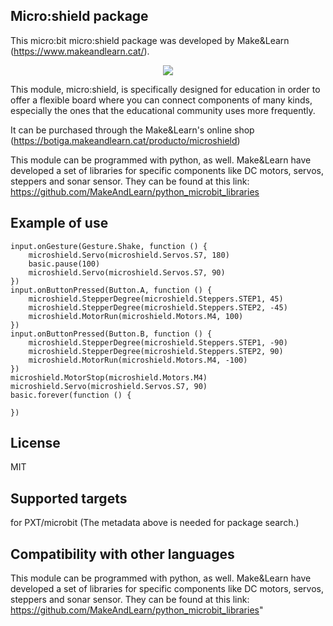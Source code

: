 ## Micro:shield package
This micro:bit micro:shield package was developed by Make&Learn (https://www.makeandlearn.cat/).

<p align="center">
  <img src="https://github.com/MakeAndLearn/pxt-microshield/blob/master/microshield.png">
</p>

This module, micro:shield, is specifically designed for education in order to offer a flexible board where you can connect components of many kinds, especially the ones that the educational community uses more frequently.

It can be purchased through the Make&Learn's online shop (https://botiga.makeandlearn.cat/producto/microshield)

This module can be programmed with python, as well. Make&Learn have developed a set of libraries for specific components like  DC motors, servos, steppers and sonar sensor. They can be found at this link: https://github.com/MakeAndLearn/python_microbit_libraries

## Example of use

```blocks
input.onGesture(Gesture.Shake, function () {
    microshield.Servo(microshield.Servos.S7, 180)
    basic.pause(100)
    microshield.Servo(microshield.Servos.S7, 90)
})
input.onButtonPressed(Button.A, function () {
    microshield.StepperDegree(microshield.Steppers.STEP1, 45)
    microshield.StepperDegree(microshield.Steppers.STEP2, -45)
    microshield.MotorRun(microshield.Motors.M4, 100)
})
input.onButtonPressed(Button.B, function () {
    microshield.StepperDegree(microshield.Steppers.STEP1, -90)
    microshield.StepperDegree(microshield.Steppers.STEP2, 90)
    microshield.MotorRun(microshield.Motors.M4, -100)
})
microshield.MotorStop(microshield.Motors.M4)
microshield.Servo(microshield.Servos.S7, 90)
basic.forever(function () {
	
})
```

## License
MIT

## Supported targets
for PXT/microbit (The metadata above is needed for package search.)

## Compatibility with other languages
This module can be programmed with python, as well. Make&Learn have developed a set of libraries for specific components like  DC motors, servos, steppers and sonar sensor. They can be found at this link: https://github.com/MakeAndLearn/python_microbit_libraries"

